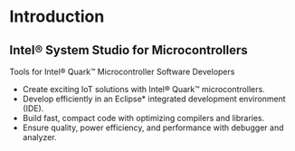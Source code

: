 Introduction
==


## Intel® System Studio for Microcontrollers
Tools for Intel® Quark™ Microcontroller Software Developers

- Create exciting IoT solutions with Intel® Quark™ microcontrollers.
- Develop efficiently in an Eclipse* integrated development environment (IDE).
- Build fast, compact code with optimizing compilers and libraries.
- Ensure quality, power efficiency, and performance with debugger and analyzer.

